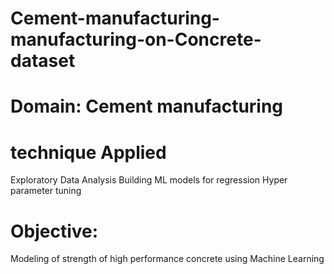 # Cement-manufacturing-manufacturing-on-Concrete-dataset


# Domain: Cement manufacturing

# technique Applied
Exploratory Data Analysis
Building ML models for regression
Hyper parameter tuning

# Objective: 
Modeling of strength of high performance concrete using Machine Learning
